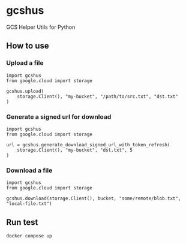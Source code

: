 # gcshus
GCS Helper Utils for Python

## How to use
### Upload a file
```
import gcshus
from google.cloud import storage

gcshus.upload(
    storage.Client(), "my-bucket", "/path/to/src.txt", "dst.txt"
)
```

### Generate a signed url for download
```
import gcshus
from google.cloud import storage

url = gcshus.generate_download_signed_url_with_token_refresh(
    storage.Client(), "my-bucket", "dst.txt", 5
)
```

### Download a file
```
import gcshus
from google.cloud import storage

gcshus.download(storage.Client(), bucket, "some/remote/blob.txt", "local-file.txt")
```

## Run test
```
docker compose up
```
